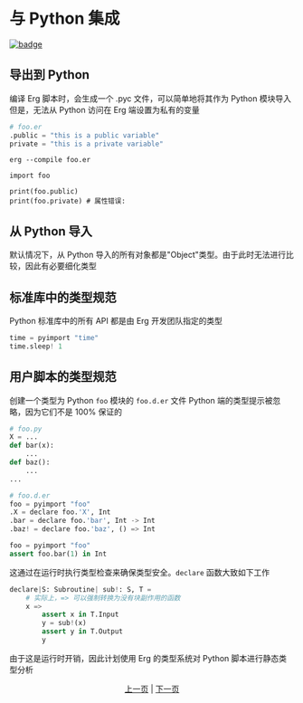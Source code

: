 # 与 Python 集成

[![badge](https://img.shields.io/endpoint.svg?url=https%3A%2F%2Fgezf7g7pd5.execute-api.ap-northeast-1.amazonaws.com%2Fdefault%2Fsource_up_to_date%3Fowner%3Derg-lang%26repos%3Derg%26ref%3Dmain%26path%3Ddoc/EN/syntax/33_integration_with_Python.md%26commit_hash%3De959b3e54bfa8cee4929743b0193a129e7525c61)](https://gezf7g7pd5.execute-api.ap-northeast-1.amazonaws.com/default/source_up_to_date?owner=erg-lang&repos=erg&ref=main&path=doc/EN/syntax/33_integration_with_Python.md&commit_hash=e959b3e54bfa8cee4929743b0193a129e7525c61)

## 导出到 Python

编译 Erg 脚本时，会生成一个 .pyc 文件，可以简单地将其作为 Python 模块导入
但是，无法从 Python 访问在 Erg 端设置为私有的变量

```python
# foo.er
.public = "this is a public variable"
private = "this is a private variable"
```

```console
erg --compile foo.er
```

```python,checker_ignore
import foo

print(foo.public)
print(foo.private) # 属性错误:
```

## 从 Python 导入

默认情况下，从 Python 导入的所有对象都是"Object"类型。由于此时无法进行比较，因此有必要细化类型

## 标准库中的类型规范

Python 标准库中的所有 API 都是由 Erg 开发团队指定的类型

```python
time = pyimport "time"
time.sleep! 1
```

## 用户脚本的类型规范

创建一个类型为 Python `foo` 模块的 `foo.d.er` 文件
Python 端的类型提示被忽略，因为它们不是 100% 保证的

```python
# foo.py
X = ...
def bar(x):
    ...
def baz():
    ...
...
```

```python
# foo.d.er
foo = pyimport "foo"
.X = declare foo.'X', Int
.bar = declare foo.'bar', Int -> Int
.baz! = declare foo.'baz', () => Int
```

```python
foo = pyimport "foo"
assert foo.bar(1) in Int
```

这通过在运行时执行类型检查来确保类型安全。``declare`` 函数大致如下工作

```python
declare|S: Subroutine| sub!: S, T =
    # 实际上，=> 可以强制转换为没有块副作用的函数
    x =>
        assert x in T.Input
        y = sub!(x)
        assert y in T.Output
        y
```

由于这是运行时开销，因此计划使用 Erg 的类型系统对 Python 脚本进行静态类型分析

<p align='center'>
    <a href='./32_pipeline.md'>上一页</a> | <a href='./34_package_system.md'>下一页</a>
</p>
